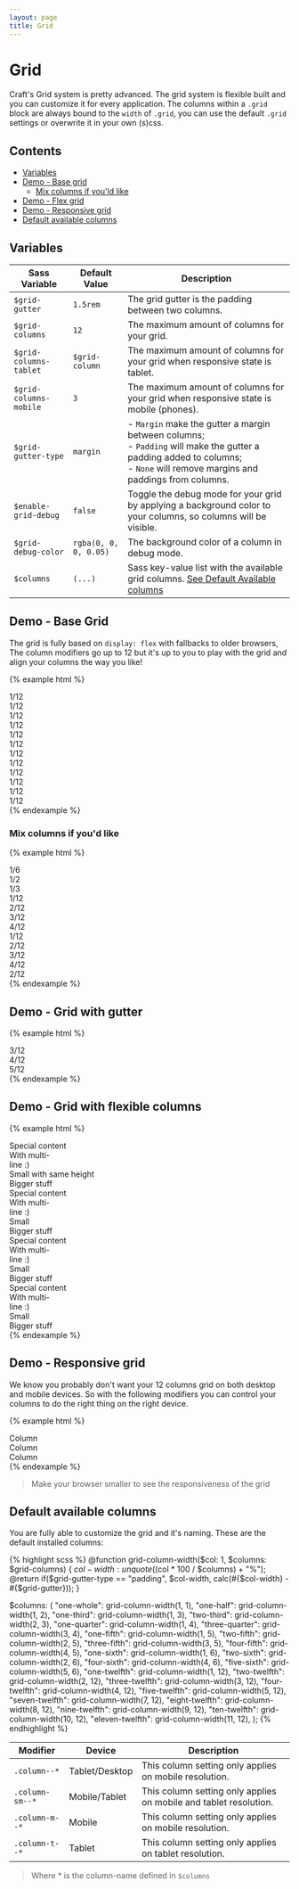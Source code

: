 ```yaml
---
layout: page
title: Grid
---
```


# Grid

<p class="lead">
  Craft's Grid system is pretty advanced. The grid system is flexible built and you can customize it for every application.
  The columns within a <code>.grid</code> block are always bound to the <code>width</code> of <code>.grid</code>, you can use the default <code>.grid</code> settings
  or overwrite it in your own (s)css.
</p>

## Contents

- [Variables](#variables)
- [Demo - Base grid](#demo---base-grid)
  - [Mix columns if you'ld like](#mix-columns-if-yould-like)
- [Demo - Flex grid](#demo---flex-grid)
- [Demo - Responsive grid](#demo---responsive-grid)
- [Default available columns](#default-available-columns)


## Variables

| Sass Variable    | Default Value | Description |
|------------------|---------------|-------------|
| `$grid-gutter` | `1.5rem` | The grid gutter is the padding between two columns. |
| `$grid-columns` | `12` | The maximum amount of columns for your grid. |
| `$grid-columns-tablet` | `$grid-column` | The maximum amount of columns for your grid when responsive state is tablet. |
| `$grid-columns-mobile` | `3` | The maximum amount of columns for your grid when responsive state is mobile (phones). |
| `$grid-gutter-type` | `margin` | - `Margin` make the gutter a margin between columns;<br>- `Padding` will make the gutter a padding added to columns;<br>- `None` will remove margins and paddings from columns. |
| `$enable-grid-debug` | `false` | Toggle the debug mode for your grid by applying a background color to your columns, so columns will be visible. |
| `$grid-debug-color` | `rgba(0, 0, 0, 0.05)` | The background color of a column in debug mode. |
| `$columns` | `(...)` | Sass key-value list with the available grid columns. [See Default Available columns](#default-available-columns) 

## Demo - Base Grid

The grid is fully based on `display: flex` with fallbacks to older browsers, The column modifiers go up to 12 but it's up 
to you to play with the grid and align your columns the way you like!

{% example html %}
<div class="grid">
  <div class="column column--one">1/12</div>
  <div class="column column--one">1/12</div>
  <div class="column column--one">1/12</div>
  <div class="column column--one">1/12</div>
  <div class="column column--one">1/12</div>
  <div class="column column--one">1/12</div>
  <div class="column column--one">1/12</div>
  <div class="column column--one">1/12</div>
  <div class="column column--one">1/12</div>
  <div class="column column--one">1/12</div>
  <div class="column column--one">1/12</div>
  <div class="column column--one">1/12</div>
</div>
{% endexample %}

### Mix columns if you'd like

{% example html %}
<div class="grid">
  <div class="column column--six">1/6</div>
  <div class="column column--two">1/2</div>
  <div class="column column--three">1/3</div>
</div>

<div class="grid">
  <div class="column column--one">1/12</div>
  <div class="column column--two">2/12</div>
  <div class="column column--three">3/12</div>
  <div class="column column--four">4/12</div>
</div>

<div class="grid">
  <div class="column column--one">1/12</div>
  <div class="column column--two">2/12</div>
  <div class="column column--three">3/12</div>
  <div class="column column--four">4/12</div>
  <div class="column column--two">2/12</div>
</div>
{% endexample %}

## Demo - Grid with gutter

{% example html %}
<div class="grid grid--gutter">
  <div class="column column--three">3/12</div>
  <div class="column column--four">4/12</div>
  <div class="column column--five">5/12</div>
</div>
{% endexample %}

## Demo - Grid with flexible columns

{% example html %}
<div class="grid grid--gutter">
  <div class="column column--two">Special content<br>With multi-<br>line :)</div>
  <div class="column column--one">Small with same height</div>
  <div class="column column--four">Bigger stuff</div>
</div>

<div class="grid grid--gutter grid--valign-top">
  <div class="column column--two">Special content<br>With multi-<br>line :)</div>
  <div class="column column--one">Small</div>
  <div class="column column--four">Bigger stuff</div>
</div>

<div class="grid grid--gutter grid--valign-center">
  <div class="column column--two">Special content<br>With multi-<br>line :)</div>
  <div class="column column--one">Small</div>
  <div class="column column--four">Bigger stuff</div>
</div>

<div class="grid grid--gutter grid--valign-bottom">
  <div class="column column--two">Special content<br>With multi-<br>line :)</div>
  <div class="column column--one">Small</div>
  <div class="column column--four">Bigger stuff</div>
</div>
{% endexample %}

## Demo - Responsive grid

We know you probably don't want your 12 columns grid on both desktop and mobile devices. So with the following modifiers 
you can control your columns to do the right thing on the right device.

{% example html %}
<div class="grid">
  <div class="column column--two column-m--twelve">Column</div>
  <div class="column column--five column-m--three">Column</div>
  <div class="column column--one column-m--two">Column</div>
</div>
{% endexample %}

> Make your browser smaller to see the responsiveness of the grid

## Default available columns

You are fully able to customize the grid and it's naming. These are the default installed columns:

{% highlight scss %}
@function grid-column-width($col: 1, $columns: $grid-columns) {
  $col-width: unquote(($col * 100 / $columns) + "%");
  @return if($grid-gutter-type == "padding", $col-width, calc(#{$col-width} - #{$grid-gutter}));
}

$columns: (
  "one-whole": grid-column-width(1, 1),
  "one-half": grid-column-width(1, 2),
  "one-third": grid-column-width(1, 3),
  "two-third": grid-column-width(2, 3),
  "one-quarter": grid-column-width(1, 4),
  "three-quarter": grid-column-width(3, 4),
  "one-fifth": grid-column-width(1, 5),
  "two-fifth": grid-column-width(2, 5),
  "three-fifth": grid-column-width(3, 5),
  "four-fifth": grid-column-width(4, 5),
  "one-sixth": grid-column-width(1, 6),
  "two-sixth": grid-column-width(2, 6),
  "four-sixth": grid-column-width(4, 6),
  "five-sixth": grid-column-width(5, 6),
  "one-twelfth": grid-column-width(1, 12),
  "two-twelfth": grid-column-width(2, 12),
  "three-twelfth": grid-column-width(3, 12),
  "four-twelfth": grid-column-width(4, 12),
  "five-twelfth": grid-column-width(5, 12),
  "seven-twelfth": grid-column-width(7, 12),
  "eight-twelfth": grid-column-width(8, 12),
  "nine-twelfth": grid-column-width(9, 12),
  "ten-twelfth": grid-column-width(10, 12),
  "eleven-twelfth": grid-column-width(11, 12),
);
{% endhighlight %}

| Modifier | Device | Description |
|----------|--------|-------------|
|`.column--*`| Tablet/Desktop | This column setting only applies on mobile resolution. |
|`.column-sm--*`| Mobile/Tablet | This column setting only applies on mobile and tablet resolution. |
|`.column-m--*`| Mobile | This column setting only applies on mobile resolution. |
|`.column-t--*`| Tablet | This column setting only applies on tablet resolution. |

> Where * is the column-name defined in `$columns`
